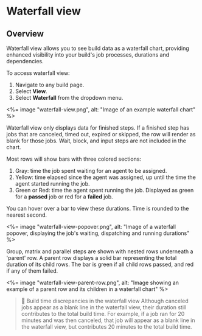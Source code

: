 # Waterfall view

## Overview

Waterfall view allows you to see build data as a waterfall chart, providing enhanced visibility into your build's job processes, durations and dependencies.

To access waterfall view:

1. Navigate to any build page.
1. Select **View**.
1. Select **Waterfall** from the dropdown menu.

<%= image "waterfall-view.png", alt: "Image of an example waterfall chart" %>

Waterfall view only displays data for finished steps. If a finished step has jobs that are canceled, timed out, expired or skipped, the row will render as blank for those jobs. Wait, block, and input steps are not included in the chart.

Most rows will show bars with three colored sections:

1. Gray: time the job spent waiting for an agent to be assigned.
1. Yellow: time elapsed since the agent was assigned, up until the time the agent started running the job.
1. Green or Red: time the agent spent running the job. Displayed as green for a **passed** job or red for a **failed** job.

You can hover over a bar to view these durations. Time is rounded to the nearest second.

<%= image "waterfall-view-popover.png", alt: "Image of a waterfall popover, displaying the job's waiting, dispatching and running durations" %>

Group, matrix and parallel steps are shown with nested rows underneath a 'parent' row. A parent row displays a solid bar representing the total duration of its child rows. The bar is green if all child rows passed, and red if any of them failed.

<%= image "waterfall-view-parent-row.png", alt: "Image showing an example of a parent row and its children in a waterfall chart" %>

> 📘 Build time discrepancies in the waterfall view
> Although canceled jobs appear as a blank line in the waterfall view, their duration still contributes to the total build time. For example, if a job ran for 20 minutes and was then canceled, that job will appear as a blank line in the waterfall view, but contributes 20 minutes to the total build time.

